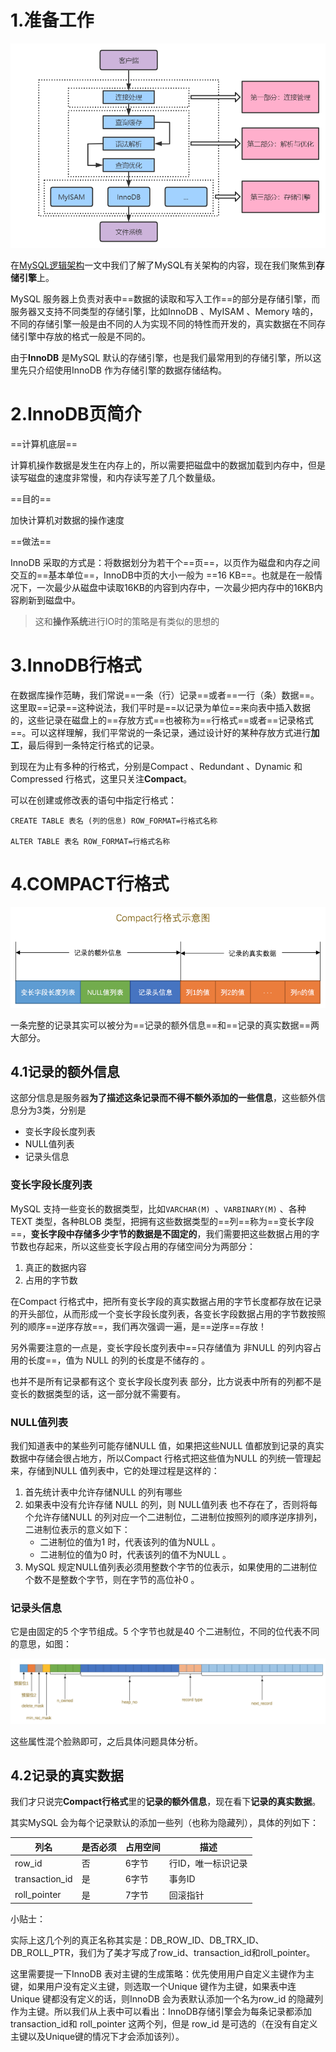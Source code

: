 # 1.准备工作

![image-20220925152838893](https://raw.githubusercontent.com/Eneru7/img/main/img_folder/image-20220925152838893.png)



在[MySQL逻辑架构](https://blog.csdn.net/qq_44922493/article/details/127063421)一文中我们了解了MySQL有关架构的内容，现在我们聚焦到**存储引擎**上。

MySQL 服务器上负责对表中==数据的读取和写入工作==的部分是存储引擎，而服务器又支持不同类型的存储引擎，比如InnoDB 、MyISAM 、Memory 啥的，不同的存储引擎一般是由不同的人为实现不同的特性而开发的，真实数据在不同存储引擎中存放的格式一般是不同的。

由于**InnoDB** 是MySQL 默认的存储引擎，也是我们最常用到的存储引擎，所以这里先只介绍使用InnoDB 作为存储引擎的数据存储结构。

# 2.InnoDB页简介

==计算机底层==

计算机操作数据是发生在内存上的，所以需要把磁盘中的数据加载到内存中，但是读写磁盘的速度非常慢，和内存读写差了几个数量级。

==目的==

加快计算机对数据的操作速度

==做法==

InnoDB 采取的方式是：将数据划分为若干个==页==，以页作为磁盘和内存之间交互的==基本单位==，InnoDB中页的大小一般为 ==16 KB==。也就是在一般情况下，一次最少从磁盘中读取16KB的内容到内存中，一次最少把内存中的16KB内容刷新到磁盘中。

> 这和**操作系统**进行IO时的策略是有类似的思想的

# 3.InnoDB行格式

在数据库操作范畴，我们常说==一条（行）记录==或者==一行（条）数据==。这里取==记录==这种说法，我们平时是==以记录为单位==来向表中插入数据的，这些记录在磁盘上的==存放方式==也被称为==行格式==或者==记录格式==。可以这样理解，我们平常说的一条记录，通过设计好的某种存放方式进行**加工**，最后得到一条特定行格式的记录。

到现在为止有多种的行格式，分别是Compact 、Redundant 、Dynamic 和Compressed 行格式，这里只关注**Compact**。

可以在创建或修改表的语句中指定行格式：

```mysql
CREATE TABLE 表名 (列的信息) ROW_FORMAT=行格式名称

ALTER TABLE 表名 ROW_FORMAT=行格式名称
```

# 4.COMPACT行格式

![image-20221007211822395](https://raw.githubusercontent.com/Eneru7/img/main/img_folder/image-20221007211822395.png)

一条完整的记录其实可以被分为==记录的额外信息==和==记录的真实数据==两大部分。

## 4.1记录的额外信息

这部分信息是服务器**为了描述这条记录而不得不额外添加的一些信息**，这些额外信息分为3类，分别是 

* 变长字段长度列表
* NULL值列表
* 记录头信息

### 变长字段长度列表

MySQL 支持一些变长的数据类型，比如`VARCHAR(M) `、`VARBINARY(M)` 、各种TEXT 类型，各种BLOB 类型，把拥有这些数据类型的==列==称为==变长字段==，**变长字段中存储多少字节的数据是不固定的**，我们需要把这些数据占用的字节数也存起来，所以这些变长字段占用的存储空间分为两部分：

1. 真正的数据内容
2. 占用的字节数

在Compact 行格式中，把所有变长字段的真实数据占用的字节长度都存放在记录的开头部位，从而形成一个变长字段长度列表，各变长字段数据占用的字节数按照列的顺序==逆序存放==，我们再次强调一遍，是==逆序==存放！

另外需要注意的一点是，变长字段长度列表中==只存储值为 非NULL 的列内容占用的长度==，值为 NULL 的列的长度是不储存的 。

也并不是所有记录都有这个 变长字段长度列表 部分，比方说表中所有的列都不是变长的数据类型的话，这一部分就不需要有。

### NULL值列表

我们知道表中的某些列可能存储NULL 值，如果把这些NULL 值都放到记录的真实数据中存储会很占地方，所以Compact 行格式把这些值为NULL 的列统一管理起来，存储到NULL 值列表中，它的处理过程是这样的：

1. 首先统计表中允许存储NULL 的列有哪些
2. 如果表中没有允许存储 NULL 的列，则 NULL值列表 也不存在了，否则将每个允许存储NULL 的列对应一个二进制位，二进制位按照列的顺序逆序排列，二进制位表示的意义如下：
   * 二进制位的值为1 时，代表该列的值为NULL 。
   * 二进制位的值为0 时，代表该列的值不为NULL 。
3. MySQL 规定NULL值列表必须用整数个字节的位表示，如果使用的二进制位个数不是整数个字节，则在字节的高位补0 。



### 记录头信息

它是由固定的5 个字节组成。5 个字节也就是40 个二进制位，不同的位代表不同的意思，如图：

![image-20221007212848334](https://raw.githubusercontent.com/Eneru7/img/main/img_folder/image-20221007212848334.png)

这些属性混个脸熟即可，之后具体问题具体分析。

## 4.2记录的真实数据

我们才只说完**Compact行格式**里的**记录的额外信息**，现在看下**记录的真实数据**。

其实MySQL 会为每个记录默认的添加一些列（也称为隐藏列），具体的列如下：

| 列名           | 是否必须 | 占用空间 | 描述               |
| -------------- | -------- | -------- | ------------------ |
| row_id         | 否       | 6字节    | 行ID，唯一标识记录 |
| transaction_id | 是       | 6字节    | 事务ID             |
| roll_pointer   | 是       | 7字节    | 回滚指针           |

小贴士：

实际上这几个列的真正名称其实是：DB_ROW_ID、DB_TRX_ID、DB_ROLL_PTR，我们为了美才写成了row_id、transaction_id和roll_pointer。

这里需要提一下InnoDB 表对主键的生成策略：优先使用用户自定义主键作为主键，如果用户没有定义主键，则选取一个Unique 键作为主键，如果表中连Unique 键都没有定义的话，则InnoDB 会为表默认添加一个名为row_id 的隐藏列作为主键。所以我们从上表中可以看出：InnoDB存储引擎会为每条记录都添加 transaction_id和 roll_pointer 这两个列，但是 row_id 是可选的（在没有自定义主键以及Unique键的情况下才会添加该列）。